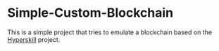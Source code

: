 # Simple-Custom-Blockchain


This is a simple project that tries to emulate a blockchain based on the [Hyperskill](http://hyperskill.org/) project.
